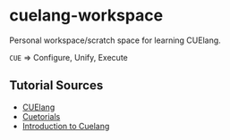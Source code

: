 # cuelang-workspace

Personal workspace/scratch space for learning CUElang.

`CUE` => Configure, Unify, Execute

## Tutorial Sources

- [CUElang](https://cuelang.org/docs/)
- [Cuetorials](https://cuetorials.com/)
- [Introduction to Cuelang](https://dev.to/eminetto/introduction-to-cuelang-2631)
